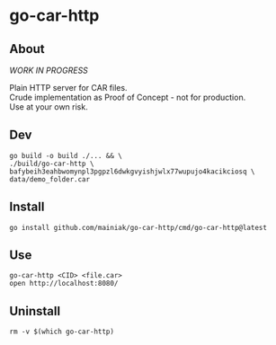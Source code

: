 # go-car-http

## About

_WORK IN PROGRESS_

Plain HTTP server for CAR files.  
Crude implementation as Proof of Concept - not for production.  
Use at your own risk.

## Dev

```
go build -o build ./... && \
./build/go-car-http \
bafybeih3eahbwomynpl3pgpzl6dwkgvyishjwlx77wupujo4kacikciosq \
data/demo_folder.car
```

## Install

```
go install github.com/mainiak/go-car-http/cmd/go-car-http@latest
```

## Use

```
go-car-http <CID> <file.car>
open http://localhost:8080/
```

## Uninstall

```
rm -v $(which go-car-http)
```
